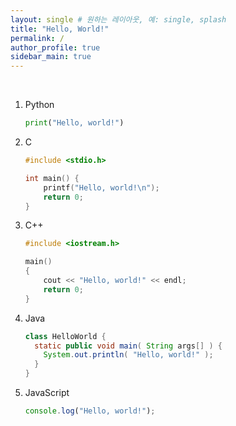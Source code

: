 ```yaml
---
layout: single # 원하는 레이아웃, 예: single, splash 
title: "Hello, World!"
permalink: /
author_profile: true
sidebar_main: true
---
```


  

​    





1. Python

    ```python
    print("Hello, world!")
    ```

2. C

    ```c
    #include <stdio.h>
    
    int main() {
        printf("Hello, world!\n");
        return 0;
    }
    ```



3. C++

	```c++
	#include <iostream.h>
	
	main()
	{
	    cout << "Hello, world!" << endl;
	    return 0;
	}
	```

	

4. Java

	```java
	class HelloWorld {
	  static public void main( String args[] ) {
	    System.out.println( "Hello, world!" );
	  }
	}
	```

	

5. JavaScript

	```javascript
	console.log("Hello, world!");
	```

